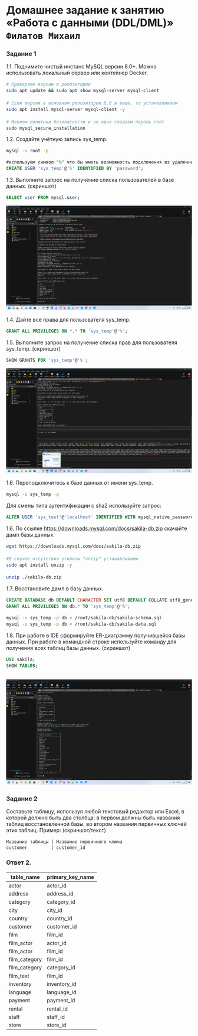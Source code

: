 # Домашнее задание к занятию «Работа с данными (DDL/DML)» `Филатов Михаил`

### Задание 1
1.1. Поднимите чистый инстанс MySQL версии 8.0+. Можно использовать локальный сервер или контейнер Docker.
```bash
# Проверяем версию в репозитории
sudo apt update && sudo apt show mysql-server mysql-client

# Если версия в основном репозитории 8.0 и выше, то устанавливаем
sudo apt install mysql-server mysql-client -y

# Меняем политики безопасности и зп одно создаем пароль root
sudo mysql_secure_installation
```

1.2. Создайте учётную запись sys_temp. 

```bash
mysql -u root -p
```

```sql
#используем символ "%" что бы иметь возможность подключения из удаленных хостов.
CREATE USER 'sys_temp'@'%' IDENTIFIED BY 'password'; 
```
1.3. Выполните запрос на получение списка пользователей в базе данных. (скриншот)

```sql
SELECT user FROM mysql.user;
```
![Скриншот 1](img/ddl_skrn1.png)

1.4. Дайте все права для пользователя sys_temp. 

```sql
GRANT ALL PRIVILEGES ON *.* TO 'sys_temp'@'%';
```

1.5. Выполните запрос на получение списка прав для пользователя sys_temp. (скриншот)

```sql
SHOW GRANTS FOR 'sys_temp'@'%';
```
![Скриншот 2](img/ddl_skrn2.png)

1.6. Переподключитесь к базе данных от имени sys_temp.

```bash
mysql -u sys_temp -p
```

Для смены типа аутентификации с sha2 используйте запрос: 
```sql
ALTER USER 'sys_test'@'localhost' IDENTIFIED WITH mysql_native_password BY 'password';
```
1.6. По ссылке https://downloads.mysql.com/docs/sakila-db.zip скачайте дамп базы данных.

```bash
wget https://downloads.mysql.com/docs/sakila-db.zip

#В случае отсутствия утилиты "unzip" устанавливаем
sudo apt install unzip -y

unzip ./sakila-db.zip 
```

1.7. Восстановите дамп в базу данных.
```sql
CREATE DATABASE db DEFAULT CHARACTER SET utf8 DEFAULT COLLATE utf8_general_ci;
GRANT ALL PRIVILEGES ON db.* TO 'sys_temp'@'%';
```
```bash
mysql -u sys_temp -p db < /root/sakila-db/sakila-schema.sql
mysql -u sys_temp -p db < /root/sakila-db/sakila-data.sql
```
1.8. При работе в IDE сформируйте ER-диаграмму получившейся базы данных. При работе в командной строке используйте команду для получения всех таблиц базы данных. (скриншот)

```sql
USE sakila;
SHOW TABLES;
```
![Скриншот 3](img/ddl_skrn3.png)
---

### Задание 2
Составьте таблицу, используя любой текстовый редактор или Excel, в которой должно быть два столбца: в первом должны быть названия таблиц восстановленной базы, во втором названия первичных ключей этих таблиц. Пример: (скриншот/текст)
```
Название таблицы | Название первичного ключа
customer         | customer_id
```
### Ответ 2.

|table_name     |primary_key_name|
|-------------  |----------------|
|actor          |actor_id        |
|address        |address_id      |
|category       |category_id     |
|city           |city_id         |
|country        |country_id      |
|customer       |customer_id     |
|film           |film_id         |
|film_actor     |actor_id        |
|film_actor     |film_id         |
|film_category  |film_id         |
|film_category  |category_id     |
|film_text      |film_id         |
|inventory      |inventory_id    |
|language       |language_id     |
|payment        |payment_id      |
|rental         |rental_id       |
|staff          |staff_id        |
|store          |store_id        |